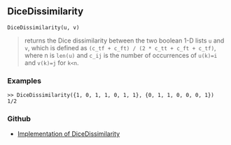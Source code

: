 ## DiceDissimilarity

```
DiceDissimilarity(u, v)
``` 

> returns the Dice dissimilarity between the two boolean 1-D lists `u` and `v`, which is defined as `(c_tf + c_ft) / (2 * c_tt + c_ft + c_tf)`, where n is `len(u)` and `c_ij` is the number of occurrences of `u(k)=i` and `v(k)=j` for `k<n`.   

### Examples
``` 
>> DiceDissimilarity({1, 0, 1, 1, 0, 1, 1}, {0, 1, 1, 0, 0, 0, 1})
1/2
```

### Github

* [Implementation of DiceDissimilarity](https://github.com/axkr/symja_android_library/blob/master/symja_android_library/matheclipse-core/src/main/java/org/matheclipse/core/builtin/Combinatoric.java#L431) 
